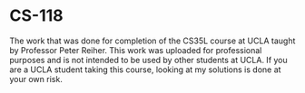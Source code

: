 # CS-118
The work that was done for completion of the CS35L course at UCLA taught by Professor Peter Reiher. This work was uploaded for professional purposes and is not intended to be used by other students at UCLA. If you are a UCLA student taking this course, looking at my solutions is done at your own risk.
